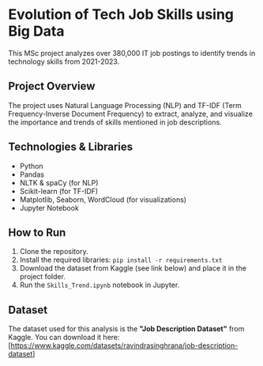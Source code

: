 # Evolution of Tech Job Skills using Big Data

This MSc project analyzes over 380,000 IT job postings to identify trends in technology skills from 2021-2023.

## Project Overview
The project uses Natural Language Processing (NLP) and TF-IDF (Term Frequency-Inverse Document Frequency) to extract, analyze, and visualize the importance and trends of skills mentioned in job descriptions.

## Technologies & Libraries
- Python
- Pandas
- NLTK & spaCy (for NLP)
- Scikit-learn (for TF-IDF)
- Matplotlib, Seaborn, WordCloud (for visualizations)
- Jupyter Notebook

## How to Run
1. Clone the repository.
2. Install the required libraries: `pip install -r requirements.txt`
3. Download the dataset from Kaggle (see link below) and place it in the project folder.
4. Run the `Skills_Trend.ipynb` notebook in Jupyter.

## Dataset
The dataset used for this analysis is the **"Job Description Dataset"** from Kaggle. You can download it here:
[https://www.kaggle.com/datasets/ravindrasinghrana/job-description-dataset]

